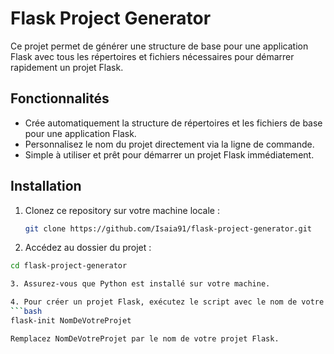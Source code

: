# Flask Project Generator

Ce projet permet de générer une structure de base pour une application Flask avec tous les répertoires et fichiers nécessaires pour démarrer rapidement un projet Flask.

## Fonctionnalités

- Crée automatiquement la structure de répertoires et les fichiers de base pour une application Flask.
- Personnalisez le nom du projet directement via la ligne de commande.
- Simple à utiliser et prêt pour démarrer un projet Flask immédiatement.

## Installation

1. Clonez ce repository sur votre machine locale :
   ```bash
   git clone https://github.com/Isaia91/flask-project-generator.git
2. Accédez au dossier du projet :
  ```bash
  cd flask-project-generator

3. Assurez-vous que Python est installé sur votre machine.

4. Pour créer un projet Flask, exécutez le script avec le nom de votre projet :
  ```bash
 flask-init NomDeVotreProjet

Remplacez NomDeVotreProjet par le nom de votre projet Flask.
